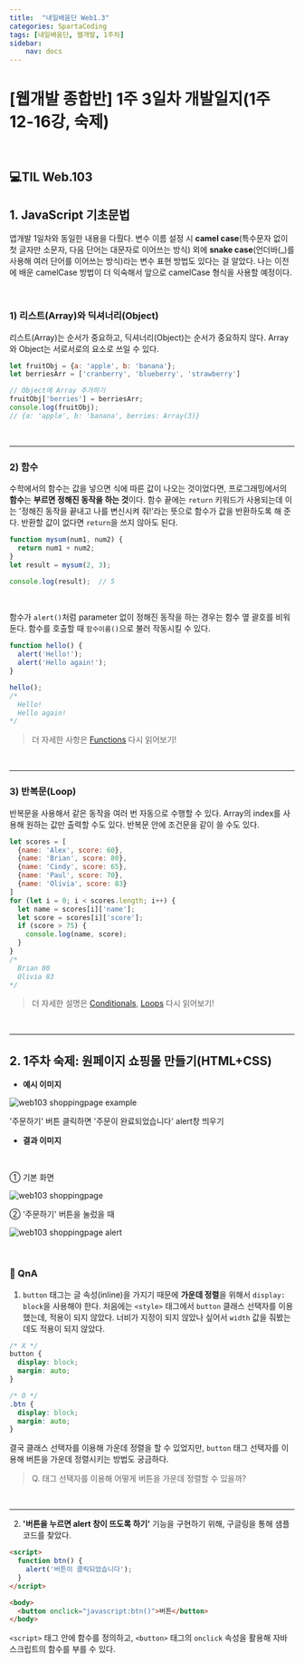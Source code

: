 ```yaml
---
title:  "내일배움단 Web1.3"
categories: SpartaCoding
tags: [내일배움단, 웹개발, 1주차]
sidebar:
    nav: docs
---
```


# [웹개발 종합반] 1주 3일차 개발일지(1주 12-16강, 숙제)

<br>

## 💻TIL Web.103

## 1. JavaScript 기초문법

앱개발 1일차와 동일한 내용을 다뤘다. 변수 이름 설정 시 **camel case**(특수문자 없이 첫 글자만 소문자, 다음 단어는 대문자로 이어쓰는 방식) 외에 **snake case**(언더바(_)를 사용해 여러 단어를 이어쓰는 방식)라는 변수 표현 방법도 있다는 걸 알았다. 나는 이전에 배운 camelCase 방법이 더 익숙해서 앞으로 camelCase 형식을 사용할 예정이다.

<br>

### 1) 리스트(Array)와 딕셔너리(Object)

리스트(Array)는 순서가 중요하고, 딕셔너리(Object)는 순서가 중요하지 않다. Array와 Object는 서로서로의 요소로 쓰일 수 있다.

```js
let fruitObj = {a: 'apple', b: 'banana'};
let berriesArr = ['cranberry', 'blueberry', 'strawberry']

// Object에 Array 추가하기
fruitObj['berries'] = berriesArr;
console.log(fruitObj);
// {a: 'apple', b: 'banana', berries: Array(3)}
```
<br>

---

### 2) 함수

수학에서의 함수는 값을 넣으면 식에 따른 값이 나오는 것이었다면, 프로그래밍에서의 **함수**는 **부르면 정해진 동작을 하는 것**이다. 함수 끝에는 `return` 키워드가 사용되는데 이는 '정해진 동작을 끝내고 나를 변신시켜 줘!'라는 뜻으로 함수가 값을 반환하도록 해 준다. 반환할 값이 없다면 `return`을 쓰지 않아도 된다.

```js
function mysum(num1, num2) {
  return num1 + num2;
}
let result = mysum(2, 3);

console.log(result);  // 5
```
<br>

함수가 `alert()`처럼 parameter 없이 정해진 동작을 하는 경우는 함수 옆 괄호를 비워둔다. 함수를 호출할 때 `함수이름()`으로 불러 작동시킬 수 있다.
```js
function hello() {
  alert('Hello!');
  alert('Hello again!');
}

hello();
/* 
  Hello!
  Hello again!
*/
```
> 더 자세한 사항은 [Functions][1] 다시 읽어보기!

<br>

---

### 3) 반복문(Loop)

반복문을 사용해서 같은 동작을 여러 번 자동으로 수행할 수 있다. Array의 index를 사용해 원하는 값만 출력할 수도 있다. 반복문 안에 조건문을 같이 쓸 수도 있다.
```js
let scores = [
  {name: 'Alex', score: 60},
  {name: 'Brian', score: 80},
  {name: 'Cindy', score: 65},
  {name: 'Paul', score: 70},
  {name: 'Olivia', score: 83}
]
for (let i = 0; i < scores.length; i++) {
  let name = scores[i]['name'];
  let score = scores[i]['score'];
  if (score > 75) {
    console.log(name, score);
  }
}
/*
  Brian 80
  Olivia 83
*/
```
> 더 자세한 설명은 [Conditionals][2], [Loops][3] 다시 읽어보기!

<br>

---

## 2. 1주차 숙제: 원페이지 쇼핑몰 만들기(HTML+CSS)

+ **예시 이미지**

![web103 shoppingpage example](../../assets/images/w01_shoppingpage_example.jpg)

'주문하기' 버튼 클릭하면 '주문이 완료되었습니다' alert창 띄우기
<br>

+ **결과 이미지**
<br>

① 기본 화면

![web103 shoppingpage](../../assets/images/w01_shoppingpage.jpg)
<br>

② '주문하기' 버튼을 눌렀을 때

![web103 shoppingpage alert](../../assets/images/w01_shoppingpage_alert.jpg)

<br>

### 🤔 QnA

1) `button` 태그는 글 속성(inline)을 가지기 때문에 **가운데 정렬**을 위해서 `display: block`을 사용해야 한다. 처음에는 `<style>` 태그에서 `button` 클래스 선택자를 이용했는데, 적용이 되지 않았다. 너비가 지정이 되지 않았나 싶어서 `width` 값을 줘봤는데도 적용이 되지 않았다.

```css
/* X */
button {
  display: block;
  margin: auto;
}

/* O */
.btn {
  display: block;
  margin: auto;
}
```
결국 클래스 선택자를 이용해 가운데 정렬을 할 수 있었지만, `button` 태그 선택자를 이용해 버튼을 가운데 정렬시키는 방법도 궁금하다.

> Q. 태그 선택자를 이용해 어떻게 버튼을 가운데 정렬할 수 있을까?

<br>

---

2) **'버튼을 누르면 alert 창이 뜨도록 하기'** 기능을 구현하기 위해, 구글링을 통해 샘플 코드를 찾았다.

```html
<script>
  function btn() { 
    alert('버튼이 클릭되었습니다');
  }
</script>

<body>
  <button onclick="javascript:btn()">버튼</button>
</body>
```
`<script>` 태그 안에 함수를 정의하고, `<button>` 태그의 `onclick` 속성을 활용해 자바스크립트의 함수를 부를 수 있다. 

<br>



[1]: https://yendoz.github.io/javascript/js7/
[2]: https://yendoz.github.io/javascript/js4/
[3]: https://yendoz.github.io/javascript/js6/